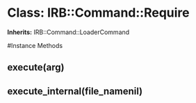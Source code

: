 # Class: IRB::Command::Require
**Inherits:** IRB::Command::LoaderCommand
    




#Instance Methods
## execute(arg) [](#method-i-execute)

## execute_internal(file_namenil) [](#method-i-execute_internal)

